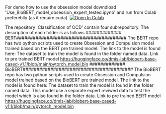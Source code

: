 
For demo how to use the obsession model downdload 'Use_BioBERT_model_obsession_expert_tested.ipynb' and run from Colab prefereblly (as it require cuda). 
[![Open In Colab](https://colab.research.google.com/assets/colab-badge.svg)](https://colab.research.google.com/github/areejnasser/PhD-2024/blob/main/Toward%20Obsessive-Compulsive%20Disorder%20Classification%20System/Classifiation%20of%20OCD/Use_BioBERT_model_obsession_expert_tested.ipynb)


The repository 'Classification of OCD' contain four subrepository. The description of each folder is as follows
############# BERT########################################
The BERT repo has two python scripts used to create Obsession and Compulsion model trained based on the BERT pre trained model.
The link to the model is found here: 
The dataset to train the model is found in the folder named data.
Link to pre trained BERT model https://huggingface.co/dmis-lab/biobert-base-cased-v1.1/blob/main/pytorch_model.bin
############# BioBERT########################################
The BioBERT repo has two python scripts used to create Obsession and Compulsion model trained based on the BioBERT pre trained model.
The link to the model is found here: 
The dataset to train the model is found in the folder named data. This model use a separate expert reviwed data to test the model which is also found in the folder data.
Link to pre trained BERT model https://huggingface.co/dmis-lab/biobert-base-cased-v1.1/blob/main/pytorch_model.bin



